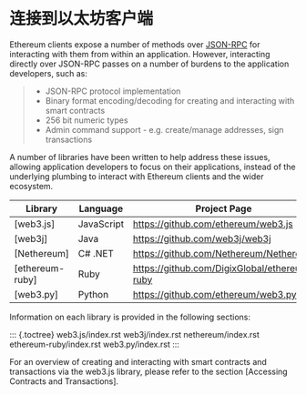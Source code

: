 # 连接到以太坊客户端


Ethereum clients expose a number of methods over
[JSON-RPC](https://github.com/ethereum/wiki/wiki/JSON-RPC) for
interacting with them from within an application. However, interacting
directly over JSON-RPC passes on a number of burdens to the application
developers, such as:

> - JSON-RPC protocol implementation
> - Binary format encoding/decoding for creating and interacting with smart contracts
> - 256 bit numeric types
> - Admin command support - e.g. create/manage addresses, sign transactions

A number of libraries have been written to help address these issues,
allowing application developers to focus on their applications, instead
of the underlying plumbing to interact with Ethereum clients and the wider ecosystem.

|Library           |Language     |Project Page|
|------------------|-------------|------------|
|[web3.js]         |JavaScript   |<https://github.com/ethereum/web3.js>|
|[web3j]           |Java         |<https://github.com/web3j/web3j>|
|[Nethereum]       |C# .NET      |<https://github.com/Nethereum/Nethereum>|
|[ethereum-ruby]   |Ruby         |<https://github.com/DigixGlobal/ethereum-ruby>|
|[web3.py]         |Python       |<https://github.com/ethereum/web3.py>|

Information on each library is provided in the following sections:

::: {.toctree}
web3.js/index.rst web3j/index.rst nethereum/index.rst
ethereum-ruby/index.rst web3.py/index.rst
:::

For an overview of creating and interacting with smart contracts and transactions via the web3.js library, please refer to the section [Accessing Contracts and Transactions].
